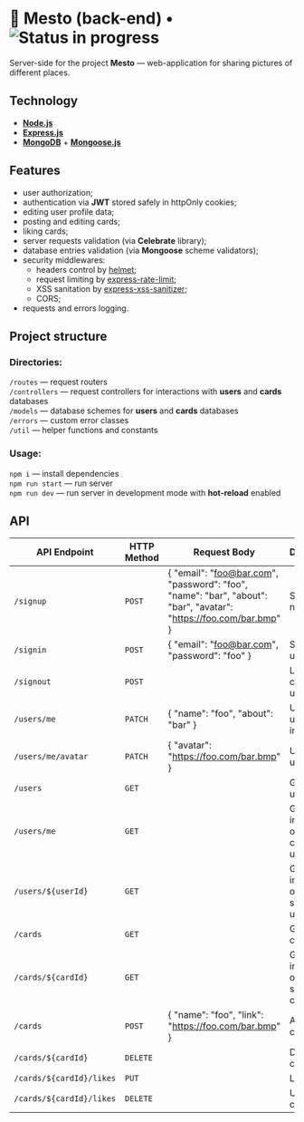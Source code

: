 # :mount_fuji: Mesto (back-end) • ![Status in progress](https://badgen.net/badge/status/in%20progress/yellow)

Server-side for the project **Mesto** — web-application for sharing pictures of different places.

## Technology

- [**Node.js**](https://nodejs.org/en/ "Node.js")
- [**Express.js**](https://expressjs.com "Express.js")
- [**MongoDB**](https://www.mongodb.com "MongoDB") + [**Mongoose.js**](https://mongoosejs.com "Mongoose")

## Features

- user authorization;
- authentication via **JWT** stored safely in httpOnly cookies;
- editing user profile data;
- posting and editing cards;
- liking cards;
- server requests validation (via **Celebrate** library);
- database entries validation (via **Mongoose** scheme validators);
- security middlewares:
  - headers control by [helmet](https://www.npmjs.com/package/helmet);
  - request limiting by [express-rate-limit](https://www.npmjs.com/package/express-rate-limit);
  - XSS sanitation by [express-xss-sanitizer](https://www.npmjs.com/package/express-xss-sanitizer);
  - CORS;
- requests and errors logging.

## Project structure

### Directories:

`/routes` — request routers  
`/controllers` — request controllers for interactions with **users** and **cards** databases  
`/models` — database schemes for **users** and **cards** databases  
`/errors` — custom error classes  
`/util` — helper functions and constants

### Usage:

`npm i` — install dependencies  
`npm run start` — run server  
`npm run dev` — run server in development mode with **hot-reload** enabled

## API

| API Endpoint             | HTTP Method | Request Body                                                                                                      | Description                         |
| ------------------------ | ----------- | ----------------------------------------------------------------------------------------------------------------- | ----------------------------------- |
| `/signup`                | `POST`      | { "email": "foo@bar.com", "password": "foo", "name": "bar", "about": "bar", "avatar": "https://foo.com/bar.bmp" } | Sign up a new user                  |
| `/signin`                | `POST`      | { "email": "foo@bar.com", "password": "foo" }                                                                     | Sign in a user                      |
| `/signout`               | `POST`      |                                                                                                                   | Logout current user                 |
| `/users/me`              | `PATCH`     | { "name": "foo", "about": "bar" }                                                                                 | Update user information             |
| `/users/me/avatar`       | `PATCH`     | { "avatar": "https://foo.com/bar.bmp" }                                                                           | Update user avatar                  |
| `/users`                 | `GET`       |                                                                                                                   | Get a list of users                 |
| `/users/me`              | `GET`       |                                                                                                                   | Get information of the current user |
| `/users/${userId}`       | `GET`       |                                                                                                                   | Get information of a specific user  |
| `/cards`                 | `GET`       |                                                                                                                   | Get a list of cards                 |
| `/cards/${cardId}`       | `GET`       |                                                                                                                   | Get information of a specific card  |
| `/cards`                 | `POST`      | { "name": "foo", "link": "https://foo.com/bar.bmp" }                                                              | Add a new card                      |
| `/cards/${cardId}`       | `DELETE`    |                                                                                                                   | Delete a card                       |
| `/cards/${cardId}/likes` | `PUT`       |                                                                                                                   | Like a card                         |
| `/cards/${cardId}/likes` | `DELETE`    |                                                                                                                   | Unlike a card                       |
